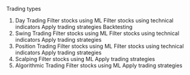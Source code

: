 Trading types

1. Day Trading
    Filter stocks using ML
    Filter stocks using technical indicators
    Apply trading strategies
    Backtesting
2. Swing Trading
    Filter stocks using ML
    Filter stocks using technical indicators
    Apply trading strategies
3. Position Trading
    Filter stocks using ML
    Filter stocks using technical indicators
    Apply trading strategies
4. Scalping
    Filter stocks using ML
    Apply trading strategies
5. Algorithmic Trading
    Filter stocks using ML
    Apply trading strategies
